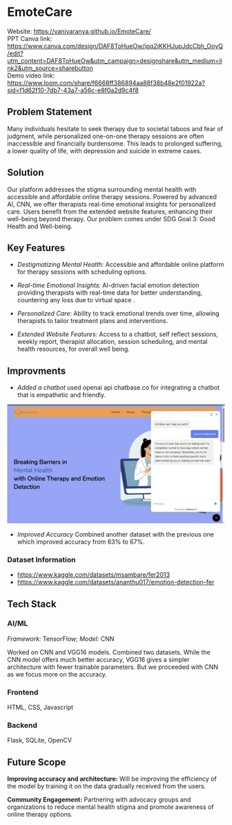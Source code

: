 # EmoteCare

Website: https://vanivaranya.github.io/EmoteCare/
<br>
PPT Canva link: https://www.canva.com/design/DAF8ToHueOw/ipq2jKKHJupJdcCbh_OoyQ/edit?utm_content=DAF8ToHueOw&utm_campaign=designshare&utm_medium=link2&utm_source=sharebutton
<br>
Demo video link: https://www.loom.com/share/f6668ff386894aa88f38b48e2f01922a?sid=f1d62f10-7db7-43a7-a56c-e8f0a2d9c4f8

## Problem Statement

Many individuals hesitate to seek therapy due to societal taboos and fear of judgment, while personalized one-on-one therapy sessions are often inaccessible and financially burdensome. This leads to prolonged suffering, a lower quality of life, with depression and suicide in extreme cases.

## Solution
Our platform addresses the stigma surrounding mental health with accessible and affordable online therapy sessions. Powered by advanced AI, CNN, we offer therapists real-time emotional insights for personalized care. Users benefit from the extended website features, enhancing their well-being beyond therapy.
Our problem comes under SDG Goal 3: Good Health and Well-being.

## Key Features
- *Destigmatizing Mental Health:* Accessible and affordable online platform for therapy sessions with scheduling options.

- *Real-time Emotional Insights:* AI-driven facial emotion detection providing therapists with real-time data for better understanding, countering any loss due to virtual space .

- *Personalized Care:* Ability to track emotional trends over time, allowing therapists to tailor treatment plans and interventions.

- *Extended Website Features:* Access to a chatbot, self reflect sessions, weekly report, therapist allocation, session scheduling, and mental health resources, for overall well being.

## Improvments

- *Added a chatbot* used openai api chatbase.co for integrating a chatbot that is empathetic and friendly.

![alt text](https://github.com/s-sweta/Emote-Care/blob/2311364a9a40a5df9f111dab785789aea06ed317/images/website_with_chatbot.png)

- *Improved Accuracy* Combined another dataset with the previous one which improved accuracy from 63% to 67%.


### Dataset Information
- https://www.kaggle.com/datasets/msambare/fer2013
- https://www.kaggle.com/datasets/ananthu017/emotion-detection-fer

## Tech Stack
### AI/ML

*Framework:* TensorFlow; *Model:* CNN 

Worked on CNN and VGG16 models. Combined two datasets. While the CNN model offers much better accuracy, VGG16 gives a simpler architecture with fewer trainable parameters. But we proceeded with CNN as we focus more on the accuracy.

### Frontend 
HTML, CSS, Javascript 

### Backend
Flask, SQLite, OpenCV

## Future Scope

**Improving accuracy and architecture:** Will be improving the efficiency of the model by training it on the data gradually received from the users.


**Community Engagement:** Partnering with advocacy groups and organizations to reduce mental health stigma and promote awareness of online therapy options.
